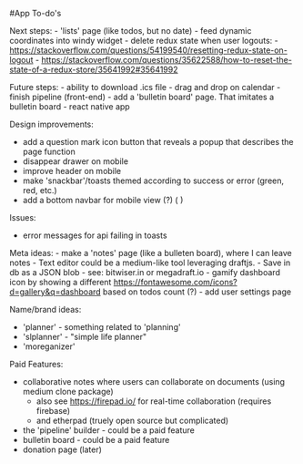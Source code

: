 #App To-do's

Next steps:
    - 'lists' page (like todos, but no date)
    - feed dynamic coordinates into windy widget
    - delete redux state when user logouts: 
      - https://stackoverflow.com/questions/54199540/resetting-redux-state-on-logout
      - https://stackoverflow.com/questions/35622588/how-to-reset-the-state-of-a-redux-store/35641992#35641992

Future steps:
    - ability to download .ics file
    - drag and drop on calendar
    - finish pipeline (front-end) 
    - add a 'bulletin board' page. That imitates a bulletin board
    - react native app

Design improvements: 
  - add a question mark icon button that reveals a popup that describes the page function
  - disappear drawer on mobile
  - improve header on mobile
  - make 'snackbar'/toasts themed according to success or error (green, red, etc.)
  - add a bottom navbar for mobile view (?) ( <BottomNavigation />)

Issues:
  - error messages for api failing in toasts

Meta ideas:
    - make a 'notes' page (like a bulleten board), where I can leave notes
    - Text editor could be a medium-like tool leveraging draftjs.
    - Save in db as a JSON blob
    - see: bitwiser.in or megadraft.io
    - gamify dashboard icon by showing a different https://fontawesome.com/icons?d=gallery&q=dashboard based on todos count (?)
    - add user settings page

Name/brand ideas:
  - 'planner' - something related to 'planning'
  - 'slplanner' - "simple life planner"
  - 'moreganizer'



Paid Features:
  - collaborative notes where users can collaborate on documents (using medium clone package) 
    - also see https://firepad.io/ for real-time collaboration (requires firebase)
    - and etherpad (truely open source but complicated)
  - the 'pipeline' builder - could be a paid feature
  - bulletin board - could be a paid feature
  - donation page (later)